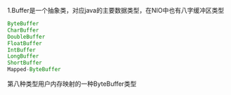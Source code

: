 1.Buffer是一个抽象类，对应java的主要数据类型，在NIO中也有八字缓冲区类型

~~~java
ByteBuffer
CharBuffer
DoubleBuffer
FloatBuffer
IntBuffer
LongBuffer
ShortBuffer
Mapped-ByteBuffer
~~~

第八种类型用户内存映射的一种ByteBuffer类型




